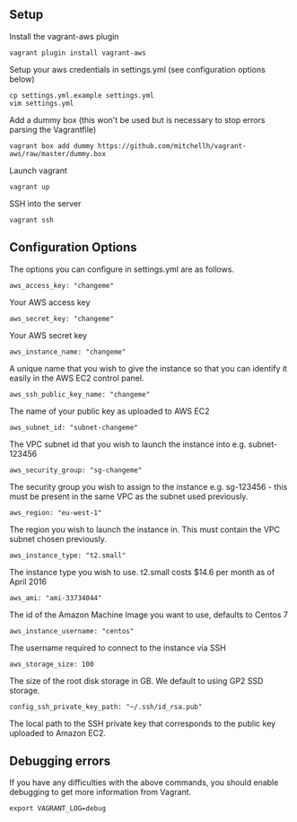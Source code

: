 ## Setup ##
Install the vagrant-aws plugin
```
vagrant plugin install vagrant-aws
```
Setup your aws credentials in settings.yml (see configuration options below)
```
cp settings.yml.example settings.yml
vim settings.yml
```
Add a dummy box (this won't be used but is necessary to stop errors parsing the Vagrantfile)
```
vagrant box add dummy https://github.com/mitchellh/vagrant-aws/raw/master/dummy.box
```
Launch vagrant
```
vagrant up
```
SSH into the server
```
vagrant ssh
```
## Configuration Options ##
The options you can configure in settings.yml are as follows.

    aws_access_key: "changeme"

Your AWS access key

    aws_secret_key: "changeme"
    
Your AWS secret key

    aws_instance_name: "changeme"
    
A unique name that you wish to give the instance so that you can identify it easily in the AWS EC2 control panel.

    aws_ssh_public_key_name: "changeme"
    
The name of your public key as uploaded to AWS EC2

    aws_subnet_id: "subnet-changeme"
    
The VPC subnet id that you wish to launch the instance into e.g. subnet-123456

    aws_security_group: "sg-changeme"
    
The security group you wish to assign to the instance e.g. sg-123456 - this must be present in the same VPC as the subnet used previously. 

    aws_region: "eu-west-1"
    
The region you wish to launch the instance in. This must contain the VPC subnet chosen previously.

    aws_instance_type: "t2.small"
    
The instance type you wish to use. t2.small costs $14.6 per month as of April 2016

    aws_ami: "ami-33734044"
    
The id of the Amazon Machine Image you want to use, defaults to Centos 7

    aws_instance_username: "centos"
    
The username required to connect to the instance via SSH

    aws_storage_size: 100

The size of the root disk storage in GB. We default to using GP2 SSD storage.

    config_ssh_private_key_path: "~/.ssh/id_rsa.pub"
    
The local path to the SSH private key that corresponds to the public key uploaded to Amazon EC2.
## Debugging errors ##
If you have any difficulties with the above commands, you should enable debugging to get more information from Vagrant.
```
export VAGRANT_LOG=debug
```
